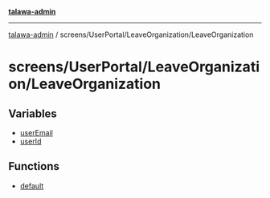 [**talawa-admin**](../../../../README.md)

***

[talawa-admin](../../../../modules.md) / screens/UserPortal/LeaveOrganization/LeaveOrganization

# screens/UserPortal/LeaveOrganization/LeaveOrganization

## Variables

- [userEmail](variables/userEmail.md)
- [userId](variables/userId.md)

## Functions

- [default](functions/default.md)
